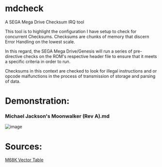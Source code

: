 # mdcheck
A SEGA Mega Drive Checksum IRQ tool

This tool is to highlight the configuration I have setup to check for concurrent Checksums.
Checksums are chunks of memory that discern Error Handling on the lowest scale.

In this regard, the SEGA Mega Drive/Genesis will run a series of pre-directive checks on the ROM's respective
header file to ensure that it meets a specific criteria in order to run.

Checksums in this context are checked to look for illegal instructions and or opcode malfunctions
in the process of transmission of storage and parsing of data.

# Demonstration:

### Michael Jackson's Moonwalker (Rev A).md

![image](https://github.com/hazzaaclark/mdcheck/assets/107435091/08a31949-7275-4589-bbc0-92491eb0bb03)


# Sources:

[M68K Vector Table](https://wiki.neogeodev.org/index.php?title=68k_vector_table)
